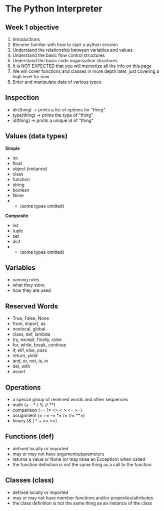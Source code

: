# The Python Interpreter

## Week 1 objective
1. Introductions
1. Become familiar with how to start a python session
1. Understand the relationship between variables and values
1. Understand the basic flow control structures
1. Understand the basic code organization structures
1. It is NOT EXPECTED that you will memorize all the info on this page
1. We will cover functions and classes in more depth later, just covering a high level for now
1. Enter and manipulate data of various types

## Inspection
- dir(thing) -> prints a list of options for "thing"
- type(thing) -> prints the type of "thing"
- id(thing) -> prints a unique id of "thing"

## Values (data types)
__Simple__
- int
- float
- object (instance)
- class
- function
- string
- boolean
- None
- * (some types omitted)

__Composite__
- list
- tuple
- set
- dict
- * (some types omitted)

## Variables
- naming rules
- what they store
- how they are used

## Reserved Words
- True, False, None
- from, import, as
- nonlocal, global
- class, def, lambda
- try, except, finally, raise
- for, while, break, continue
- if, elif, else, pass
- return, yield
- and, or, not, is, in
- del, with
- assert

## Operations
- a special group of reserved words and other sequences
- math (+ - * / % // **)
- comparison (== != <> < > <= >=)
- assignment (= += -= *= /= //= **=)
- binary (& | ^ ~ << >>)

## Functions (def)
- defined locally or imported
- may or may not have arguments/parameters
- returns a value or None (or may raise an Exception) when called
- the function definition is not the same thing as a call to the function

## Classes (class)
- defined locally or imported
- may or may not have member functions and/or properties/attributes
- the class definition is not the same thing as an instance of the class
